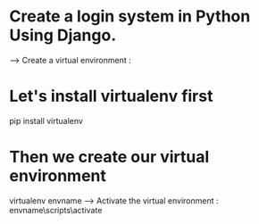 # Create a login system in Python Using Django.

--> Create a virtual environment :

# Let's install virtualenv first
pip install virtualenv

# Then we create our virtual environment
virtualenv envname
--> Activate the virtual environment :
envname\scripts\activate

